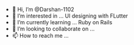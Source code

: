 - 👋 Hi, I’m @Darshan-1102
- 👀 I’m interested in ... UI designing with FLutter
- 🌱 I’m currently learning ... Ruby on Rails
- 💞️ I’m looking to collaborate on ...
- 📫 How to reach me ...

<!---
Darshan-1102/Darshan-1102 is a ✨ special ✨ repository because its `README.md` (this file) appears on your GitHub profile.
You can click the Preview link to take a look at your changes.
--->

